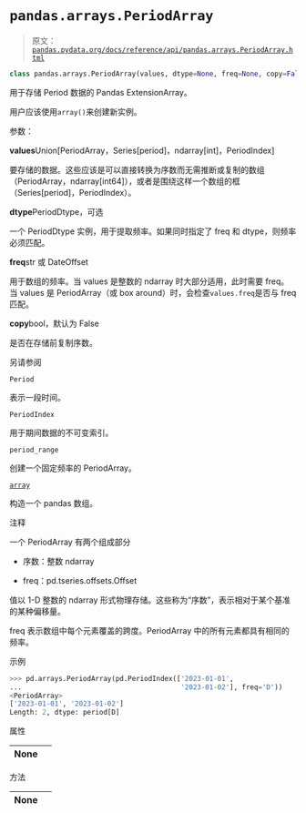 # `pandas.arrays.PeriodArray`

> 原文：[`pandas.pydata.org/docs/reference/api/pandas.arrays.PeriodArray.html`](https://pandas.pydata.org/docs/reference/api/pandas.arrays.PeriodArray.html)

```py
class pandas.arrays.PeriodArray(values, dtype=None, freq=None, copy=False)
```

用于存储 Period 数据的 Pandas ExtensionArray。

用户应该使用`array()`来创建新实例。

参数：

**values**Union[PeriodArray，Series[period]，ndarray[int]，PeriodIndex]

要存储的数据。这些应该是可以直接转换为序数而无需推断或复制的数组（PeriodArray，ndarray[int64]），或者是围绕这样一个数组的框（Series[period]，PeriodIndex）。

**dtype**PeriodDtype，可选

一个 PeriodDtype 实例，用于提取频率。如果同时指定了 freq 和 dtype，则频率必须匹配。

**freq**str 或 DateOffset

用于数组的频率。当 values 是整数的 ndarray 时大部分适用，此时需要 freq。当 values 是 PeriodArray（或 box around）时，会检查`values.freq`是否与 freq 匹配。

**copy**bool，默认为 False

是否在存储前复制序数。

另请参阅

`Period`

表示一段时间。

`PeriodIndex`

用于期间数据的不可变索引。

`period_range`

创建一个固定频率的 PeriodArray。

[`array`](https://docs.python.org/3/library/array.html#module-array "(在 Python v3.12 中)")

构造一个 pandas 数组。

注释

一个 PeriodArray 有两个组成部分

+   序数：整数 ndarray

+   freq：pd.tseries.offsets.Offset

值以 1-D 整数的 ndarray 形式物理存储。这些称为“序数”，表示相对于某个基准的某种偏移量。

freq 表示数组中每个元素覆盖的跨度。PeriodArray 中的所有元素都具有相同的频率。

示例

```py
>>> pd.arrays.PeriodArray(pd.PeriodIndex(['2023-01-01',
...                                       '2023-01-02'], freq='D'))
<PeriodArray>
['2023-01-01', '2023-01-02']
Length: 2, dtype: period[D] 
```

属性

| **None** |  |
| --- | --- |

方法

| **None** |  |
| --- | --- |
